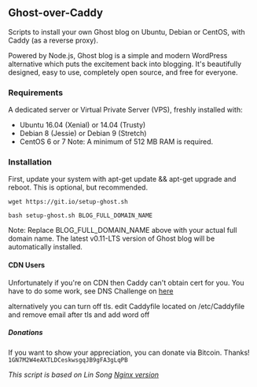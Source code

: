 ## Ghost-over-Caddy
Scripts to install your own Ghost blog on Ubuntu, Debian or CentOS, with Caddy (as a reverse proxy).

Powered by Node.js, Ghost blog is a simple and modern WordPress alternative which puts the excitement back into blogging. It's beautifully designed, easy to use, completely open source, and free for everyone.

### Requirements
A dedicated server or Virtual Private Server (VPS), freshly installed with:
* Ubuntu 16.04 (Xenial) or 14.04 (Trusty)
* Debian 8 (Jessie) or Debian 9 (Stretch)
* CentOS 6 or 7
Note: A minimum of 512 MB RAM is required.

### Installation
First, update your system with apt-get update && apt-get upgrade and reboot. This is optional, but recommended.

`wget https://git.io/setup-ghost.sh`

`bash setup-ghost.sh BLOG_FULL_DOMAIN_NAME`

Note: Replace BLOG_FULL_DOMAIN_NAME above with your actual full domain name. The latest v0.11-LTS version of Ghost blog will be automatically installed.

#### CDN Users
Unfortunately if you're on CDN then Caddy can't obtain cert for you. You have to do some work, see DNS Challenge on [here](https://caddyserver.com/docs/automatic-https)

alternatively you can turn off tls. edit Caddyfile located on /etc/Caddyfile and remove email after tls and add word off

##### Donations
If you want to show your appreciation, you can donate via Bitcoin. Thanks!
`1GN7M2W4eAXTLDCeskwsgqJB9gFA3gLqPB`

*This script is based on Lin Song [Nginx version](https://github.com/hwdsl2/setup-ghost-blog)*
